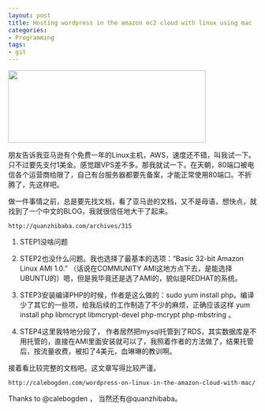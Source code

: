 ```yaml
---
layout: post
title: Hosting wordpress in the amazon ec2 cloud with linux using mac
categories:
- Programming
tags:
- git
---
```

<img  width="400" height="147" src="http://articles.csdn.net/uploads/allimg/120323/112_120323105235_1.jpg"/>     

朋友告诉我亚马逊有个免费一年的Linux主机，AWS，速度还不错，叫我试一下。只不过要先支付1美金。感觉跟VPS差不多。那我就试一下。在天朝，80端口被电信各个运营商给限了，自己有台服务器都要先备案，才能正常使用80端口。不折腾了，先这样吧。

做一件事情之前，总是要先找文档，看了亚马逊的文档，又不是母语，想快点，就找到了一个中文的BLOG，我就很信任地大干了起来。
    
    http://quanzhibaba.com/archives/315 

1. STEP1没啥问题

2. STEP2也没什么问题。我也选择了最基本的选项：“Basic 32-bit Amazon Linux AMI 1.0.” （话说在COMMUNITY AMI这地方点下去，是能选择UBUNTU的）嗯，但是我毕竟还是选了AMI的，貌似是REDHAT的系统。

3. STEP3安装编译PHP的时候，作者是这么做的：sudo yum install php。编译少了其它的一些项，给我后续的工作制造了不少的麻烦，正确应该这样 yum install php libmcrypt libmcrypt-devel php-mcrypt php-mbstring 。 

4. STEP4这里我特地分段了，
作者居然把mysql托管到了RDS，其实数据库是不用托管的，直接在AMI里面安装就可以了，我照着作者的方法做了，结果托管后，按流量收费，被扣了4美元，血琳琳的教训啊。

接着看比较完整的文档吧。这文章写得比较严谨。
   
    http://calebogden.com/wordpress-on-linux-in-the-amazon-cloud-with-mac/ 
Thanks to @calebogden ， 当然还有@quanzhibaba。
